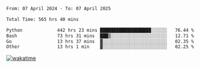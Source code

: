 <!--START_SECTION:waka-->

```txt
From: 07 April 2024 - To: 07 April 2025

Total Time: 565 hrs 40 mins

Python             442 hrs 23 mins ███████████████████░░░░░░   76.44 %
Bash               73 hrs 31 mins  ███▒░░░░░░░░░░░░░░░░░░░░░   12.71 %
Go                 13 hrs 37 mins  ▓░░░░░░░░░░░░░░░░░░░░░░░░   02.35 %
Other              13 hrs 1 min    ▓░░░░░░░░░░░░░░░░░░░░░░░░   02.25 %
```

<!--END_SECTION:waka-->
[![wakatime](https://wakatime.com/badge/user/5f89a63a-5294-4958-ad30-2b3455e63f2a.svg)](https://wakatime.com/@5f89a63a-5294-4958-ad30-2b3455e63f2a)
